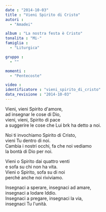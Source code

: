 ```yaml
---
date : "2014-10-03"
title : "Vieni Spirito di Cristo"
autori : 
  - "Amadei"

album : "La nostra festa è Cristo"
tonalita : "Mi-"
famiglia : 
  - "Liturgica"

gruppo : 
  - ""

momenti : 
  - "Pentecoste"

video : 
identificatore : "vieni_spirito_di_cristo"
data_revisione : "2014-10-03"
---
```

  
  
  
Vieni, vieni Spirito d'amore,  
ad insegnar le cose di Dio,   
vieni, vieni, Spirito di pace  
a suggerire le cose che Lui  brk ha detto a noi.  
  
  
  
Noi ti invochiamo Spirito di Cristo,  
vieni Tu dentro di noi.  
Cambia i nostri occhi, fa che noi vediamo  
la bontà di Dio per noi.  
  
  
  
Vieni o Spirito dai quattro venti  
e sofa su chi non ha vita.   
Vieni o Spirito, sofa su di noi  
perché anche noi riviviamo.   
  
  
  
Insegnaci a sperare, insegnaci ad amare,  
insegnaci a lodare Iddio.   
Insegnaci a pregare, insegnaci la via,  
insegnaci Tu l'unità.   
  
  
